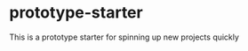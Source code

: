 prototype-starter
=================

This is a prototype starter for spinning up new projects quickly
